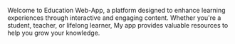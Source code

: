 Welcome to Education Web-App, a platform designed to enhance learning experiences through interactive and engaging content. Whether you're a student, teacher, or lifelong learner, My app provides valuable resources to help you grow your knowledge.

